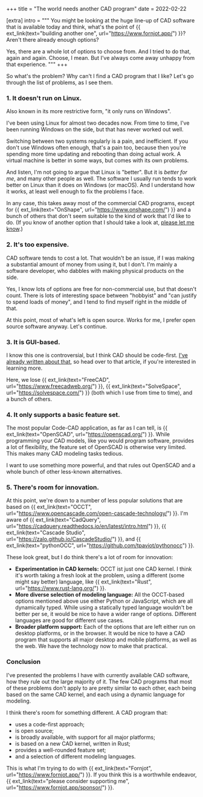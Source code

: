 +++
title = "The world needs another CAD program"
date  = 2022-02-22

[extra]
intro = """
You might be looking at the huge line-up of CAD software that is available today and think, what's the point of {{ ext_link(text="building another one", url="https://www.fornjot.app/") }}? Aren't there already enough options?

Yes, there are a whole lot of options to choose from. And I tried to do that, again and again. Choose, I mean. But I've always come away unhappy from that experience.
"""
+++

So what's the problem? Why can't I find a CAD program that I like? Let's go through the list of problems, as I see them.


### 1. It doesn't run on Linux.

Also known in its more restrictive form, "it only runs on Windows".

I've been using Linux for almost two decades now. From time to time, I've been running Windows on the side, but that has never worked out well.

Switching between two systems regularly is a pain, and inefficient. If you don't use Windows often enough, that's a pain too, because then you're spending more time updating and rebooting than doing actual work. A virtual machine is better in some ways, but comes with its own problems.

And listen, I'm not going to argue that Linux is "better". But it is *better for me*, and many other people as well. The software I usually run tends to work better on Linux than it does on Windows (or macOS). And I understand how it works, at least well enough to fix the problems I face.

In any case, this takes away most of the commercial CAD programs, except for {{ ext_link(text="OnShape", url="https://www.onshape.com/") }} and a bunch of others that don't seem suitable to the kind of work that I'd like to do. (If you know of another option that I should take a look at, [please let me know](/contact).)


### 2. It's too expensive.

CAD software tends to cost a lot. That wouldn't be an issue, if I was making a substantial amount of money from using it, but I don't. I'm mainly a software developer, who dabbles with making physical products on the side.

Yes, I know lots of options are free for non-commercial use, but that doesn't count. There is lots of interesting space between "hobbyist" and "can justify to spend loads of money", and I tend to find myself right in the middle of that.

At this point, most of what's left is open source. Works for me, I prefer open source software anyway. Let's continue.


### 3. It is GUI-based.

I know this one is controversial, but I think CAD should be code-first. [I've already written about that](/notes/code-cad-advantages), so head over to that article, if you're interested in learning more.

Here, we lose {{ ext_link(text="FreeCAD", url="https://www.freecadweb.org/") }}, {{ ext_link(text="SolveSpace", url="https://solvespace.com/") }} (both which I use from time to time), and a bunch of others.


### 4. It only supports a basic feature set.

The most popular Code-CAD application, as far as I can tell, is {{ ext_link(text="OpenSCAD", url="https://openscad.org/") }}. While programming your CAD models, like you would program software, provides a lot of flexibility, the feature set of OpenSCAD is otherwise very limited. This makes many CAD modeling tasks tedious.

I want to use something more powerful, and that rules out OpenSCAD and a whole bunch of other less-known alternatives.


### 5. There's room for innovation.

At this point, we're down to a number of less popular solutions that are based on {{ ext_link(text="OCCT", url="https://www.opencascade.com/open-cascade-technology/") }}. I'm aware of {{ ext_link(text="CadQuery", url="https://cadquery.readthedocs.io/en/latest/intro.html") }}, {{ ext_link(text="Cascade Studio", url="https://zalo.github.io/CascadeStudio/") }}, and {{ ext_link(text="pythonOCC", url="https://github.com/tpaviot/pythonocc") }}.

These look great, but I do think there's a lot of room for innovation:

- **Experimentation in CAD kernels:** OCCT ist just one CAD kernel. I think it's worth taking a fresh look at the problem, using a different (some might say better) language, like {{ ext_link(text="Rust", url="https://www.rust-lang.org/") }}.
- **More diverse selection of modeling language:** All the OCCT-based options mentioned above use either Python or JavaScript, which are all dynamically typed. While using a statically typed language wouldn't be better per se, it would be nice to have a wider range of options. Different languages are good for different use cases.
- **Broader platform support:** Each of the options that are left either run on desktop platforms, or in the browser. It would be nice to have a CAD program that supports all major desktop and mobile platforms, as well as the web. We have the technology now to make that practical.


### Conclusion

I've presented the problems I have with currently available CAD software, how they rule out the large majority of it. The few CAD programs that most of these problems don't apply to are pretty similar to each other, each being based on the same CAD kernel, and each using a dynamic language for modeling.

I think there's room for something different. A CAD program that:

- uses a code-first approach;
- is open source;
- is broadly available, with support for all major platforms;
- is based on a new CAD kernel, written in Rust;
- provides a well-rounded feature set;
- and a selection of different modeling languages.

This is what I'm trying to do with {{ ext_link(text="Fornjot", url="https://www.fornjot.app/") }}. If you think this is a worthwhile endeavor, {{ ext_link(text="please consider supporting me", url="https://www.fornjot.app/sponsor/") }}.
